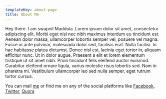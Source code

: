 ```yaml
---
templateKey: about-page
title: About Me
---
```

Hey there. I am swapnil Maddula. Lorem ipsum dolor sit amet, consectetur adipiscing elit. Morbi eget nisl nec nibh maximus interdum eu tincidunt est. Aenean dolor massa, ullamcorper lobortis semper vel, posuere vel magna. Fusce in ante pulvinar, malesuada dolor sed, facilisis erat. Nulla facilisi. In hac habitasse platea dictumst. Donec nisl est, lacinia eget tortor in, aliquam efficitur nunc. Ut in dolor augue. Praesent a elit et lorem elementum tristique ut sit amet nibh. Proin tincidunt felis eleifend auctor euismod. Curabitur eleifend ornare ligula, varius molestie risus lobortis sed. Nam in pharetra mi. Vestibulum ullamcorper leo sed nulla semper, eget rutrum tortor cursus.

You can mail [me](mailto:johndoe@example.com) or find me on any of the social platforms like [Facebook](https://www.facebook.com/), [Twitter](https://www.twitter.com/), [Quora](https://www.quora.com)
